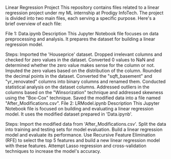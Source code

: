 Linear Regression Project
This repository contains files related to a linear regression project under my ML internship at Prodigy InfoTech. The project is divided into two main files, each serving a specific purpose. Here's a brief overview of each file:

File 1: Data.ipynb
Description
This Jupyter Notebook file focuses on data preprocessing and analysis. It prepares the dataset for building a linear regression model.

Steps:
Imported the 'Houseprice' dataset.
Dropped irrelevant columns and checked for zero values in the dataset. Converted 0 values to NaN and determined whether the zero value makes sense for the column or not.
Imputed the zero values based on the distribution of the column.
Rounded the decimal points in the dataset.
Converted the "sqft_basement" and "yr_renovated" columns into binary columns and renamed them.
Conducted statistical analysis on the dataset columns.
Addressed outliers in the columns based on the "Winsorization" technique and addressed skewness using the "Box-Cox" technique.
Saved the modified data into a file named "After_Modifications.csv".
File 2: LRModel.ipynb
Description
This Jupyter Notebook file is focused on building and evaluating a linear regression model. It uses the modified dataset prepared in 'Data.ipynb'.

Steps:
Import the modified data from 'After_Modifications.csv'.
Split the data into training and testing sets for model evaluation.
Build a linear regression model and evaluate its performance.
Use Recursive Feature Elimination (RFE) to select the top 5 features and build a new linear regression model with these features.
Attempt Lasso regression and cross-validation techniques to increase the model's accuracy.

